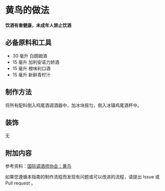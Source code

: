 
# 黄鸟的做法

**饮酒有害健康，未成年人禁止饮酒**

## 必备原料和工具

- 30 毫升 白朗姆酒 
- 15 毫升 加利安诺力娇酒 
- 15 毫升 橙味利口酒 
- 15 毫升 新鲜青柠汁


## 制作方法

将所有配料倒入鸡尾酒调酒器中，加冰块摇匀，倒入冰镇鸡尾酒杯中。

## 装饰

无

## 附加内容

参考资料：[国际调酒师协会：黄鸟](https://iba-world.com/yellow-bird/)

如果您遵循本指南的制作流程而发现有问题或可以改进的流程，请提出 Issue 或 Pull request 。
